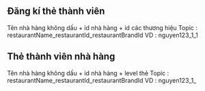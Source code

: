 ## Đăng kí thẻ thành viên 
Tên nhà hàng không dấu + id nhà hàng + id các thương hiệu
Topic : restaurantName_restaurantId_restaurantBrandId
VD : nguyen123_1_1

## Thẻ thành viên nhà hàng
Tên nhà hàng không dấu + id nhà hàng + level thẻ
Topic : restaurantName_restaurantId_restaurantBrandId
VD : nguyen123_1_